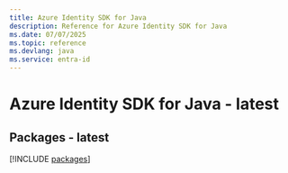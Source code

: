 ```yaml
---
title: Azure Identity SDK for Java
description: Reference for Azure Identity SDK for Java
ms.date: 07/07/2025
ms.topic: reference
ms.devlang: java
ms.service: entra-id
---
```

# Azure Identity SDK for Java - latest
## Packages - latest
[!INCLUDE [packages](identity-index.md)]